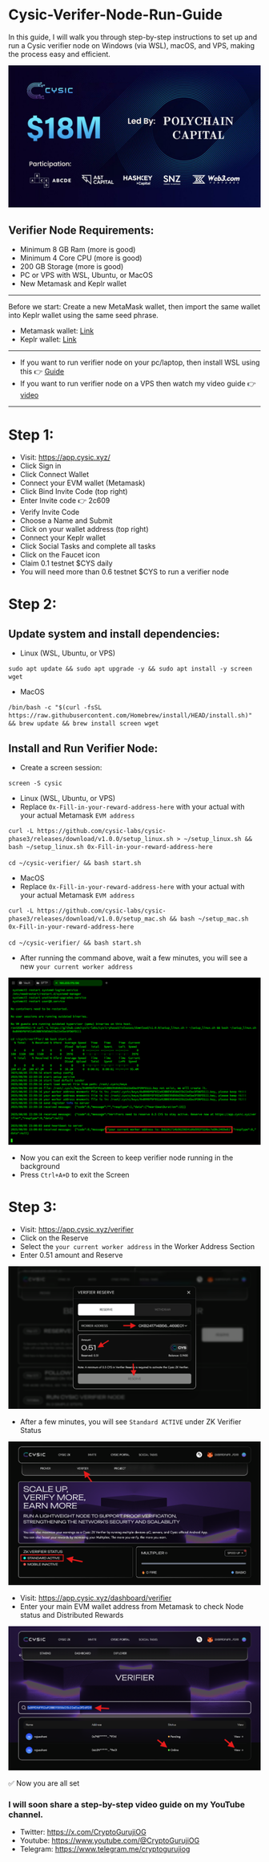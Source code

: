 # Cysic-Verifer-Node-Run-Guide
In this guide, I will walk you through step-by-step instructions to set up and run a Cysic verifier node on Windows (via WSL), macOS, and VPS, making the process easy and efficient.

![image alt](https://github.com/CryptoGurujiOG/Cysic-Verifer-Node-Run-Guide/blob/48e8cc98a3708c2752dfe8ce998b9e2b8d63820c/Screenshot%205.jpeg)

## Verifier Node Requirements:

- Minimum 8 GB Ram (more is good)
- Minimum 4 Core CPU (more is good)
- 200 GB Storage (more is good)
- PC or VPS with WSL, Ubuntu, or MacOS
- New Metamask and Keplr wallet

---

Before we start:
Create a new MetaMask wallet, then import the same wallet into Keplr wallet using the same seed phrase.

- Metamask wallet: [Link](https://metamask.io/download)
- Keplr wallet: [Link](https://www.keplr.app/get)

---

- If you want to run verifier node on your pc/laptop, then install WSL using this 👉 [Guide](https://github.com/CryptoGurujiOG/Install-Ubuntu-on-Windows-using-WSL)
- If you want to run verifier node on a VPS then watch my video guide 👉 [video](https://youtu.be/NK431xjj7yA)

---

# Step 1:

- Visit: https://app.cysic.xyz/
- Click Sign in
- Click Connect Wallet
- Connect your EVM wallet (Metamask)
- Click Bind Invite Code (top right)
- Enter Invite code 👉 2c609
- Verify Invite Code
- Choose a Name and Submit 
- Click on your wallet address (top right)
- Connect your Keplr wallet
- Click Social Tasks and complete all tasks
- Click on the Faucet icon
- Claim 0.1 testnet $CYS daily
- You will need more than 0.6 testnet $CYS to run a verifier node
  
# Step 2:

## Update system and install dependencies:

- Linux (WSL, Ubuntu, or VPS)

```
sudo apt update && sudo apt upgrade -y && sudo apt install -y screen wget
```
- MacOS
```
/bin/bash -c "$(curl -fsSL https://raw.githubusercontent.com/Homebrew/install/HEAD/install.sh)" && brew update && brew install screen wget
```

## Install and Run Verifier Node:

- Create a screen session:

```
screen -S cysic
```

- Linux (WSL, Ubuntu, or VPS)
- Replace ```0x-Fill-in-your-reward-address-here``` with your actual with your actual Metamask ```EVM address```

```
curl -L https://github.com/cysic-labs/cysic-phase3/releases/download/v1.0.0/setup_linux.sh > ~/setup_linux.sh && bash ~/setup_linux.sh 0x-Fill-in-your-reward-address-here

cd ~/cysic-verifier/ && bash start.sh
```
- MacOS
- Replace ```0x-Fill-in-your-reward-address-here``` with your actual with your actual Metamask ```EVM address```

```
curl -L https://github.com/cysic-labs/cysic-phase3/releases/download/v1.0.0/setup_mac.sh && bash ~/setup_mac.sh 0x-Fill-in-your-reward-address-here

cd ~/cysic-verifier/ && bash start.sh
```

- After running the command above, wait a few minutes, you will see a new ```your current worker address```

![image alt](https://github.com/CryptoGurujiOG/Cysic-Verifer-Node-Run-Guide/blob/52b99bfa45e136bd6e3a76124c3da129a5844c7d/Screenshot%201.png)

- Now you can exit the Screen to keep verifier node running in the background
- Press ```Ctrl+A+D``` to exit the Screen

# Step 3:

- Visit: https://app.cysic.xyz/verifier
- Click on the Reserve 
- Select the ```your current worker address``` in the Worker Address Section
- Enter 0.51 amount and Reserve

![image alt](https://github.com/CryptoGurujiOG/Cysic-Verifer-Node-Run-Guide/blob/5eecdfd24a04d78295f027405d50efb0a93e9adc/Screenshot%204.png)

- After a few minutes, you will see ```Standard ACTIVE``` under ZK Verifier Status

![image alt](https://github.com/CryptoGurujiOG/Cysic-Verifer-Node-Run-Guide/blob/1afad7a0faac3d3bad88dc5d90fa343a008cb3b3/Screenshot%202.png)

- Visit: https://app.cysic.xyz/dashboard/verifier
- Enter your main EVM wallet address from Metamask to check Node status and Distributed Rewards

![image alt](https://github.com/CryptoGurujiOG/Cysic-Verifer-Node-Run-Guide/blob/44d08c654fe1a19158530ef4432f426f57e02358/Screenshot%203.png)

✅ Now you are all set

### I will soon share a step-by-step video guide on my YouTube channel.

- Twitter: https://x.com/CryptoGurujiOG
- Youtube: https://www.youtube.com/@CryptoGurujiOG
- Telegram: https://www.telegram.me/cryptogurujiog

